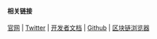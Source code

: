 

#### 相关链接

[官网](https://base.org) | [Twitter](https://twitter.com/base) | [开发者文档](https://docs.base.org) | [Github](https://github.com/base-org) | [区块链浏览器](https://basescan.org)